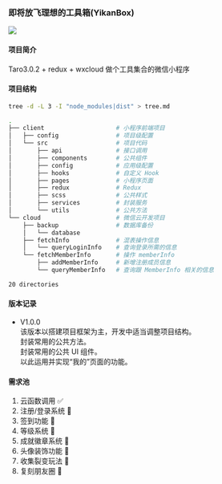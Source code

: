 ### 即将放飞理想的工具箱(YikanBox)

![](https://img.shields.io/badge/YikanBox-v1.0.0-blue.svg)

#### 项目简介

Taro3.0.2 + redux + wxcloud 做个工具集合的微信小程序

#### 项目结构

```bash
tree -d -L 3 -I "node_modules|dist" > tree.md
```

```bash
.
├── client                    # 小程序前端项目
│   ├── config                # 项目级配置
│   └── src                   # 项目代码
│       ├── api               # 接口调用
│       ├── components        # 公共组件
│       ├── config            # 应用级配置
│       ├── hooks             # 自定义 Hook
│       ├── pages             # 小程序页面
│       ├── redux             # Redux
│       ├── scss              # 公共样式
│       ├── services          # 封装服务
│       └── utils             # 公共方法
└── cloud                     # 微信云开发项目
    ├── backup                # 数据库备份
    │   └── database
    ├── fetchInfo             # 混表操作信息
    │   └── queryLoginInfo    # 查询登录所需的信息
    └── fetchMemberInfo       # 操作 memberInfo
        ├── addMemberInfo     # 新增注册成员信息
        └── queryMemberInfo   # 查询跟 MemberInfo 相关的信息

20 directories

```

#### 版本记录

- V1.0.0  
  该版本以搭建项目框架为主，开发中适当调整项目结构。  
  封装常用的公共方法。  
  封装常用的公共 UI 组件。  
  以此运用并实现“我的”页面的功能。

#### 需求池

1. 云函数调用 ✅
2. 注册/登录系统 🚧
3. 签到功能 🚧
4. 等级系统 🚧
5. 成就徽章系统 🚧
6. 头像装饰功能 🚧
7. 收集裂变玩法 🚧
8. 复刻朋友圈 🚧
